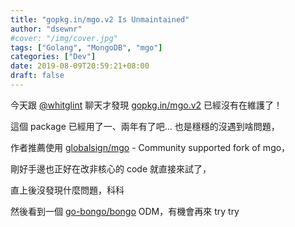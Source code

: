 ```yaml
---
title: "gopkg.in/mgo.v2 Is Unmaintained"
author: "dsewnr"
#cover: "/img/cover.jpg"
tags: ["Golang", "MongoDB", "mgo"]
categories: ["Dev"]
date: 2019-08-09T20:59:21+08:00
draft: false
---
```


今天跟 [@whitglint](https://github.com/whitglint) 聊天才發現 [gopkg.in/mgo.v2](https://gopkg.in/mgo.v2) 已經沒有在維護了！

<!--more-->

這個 package 已經用了一、兩年有了吧… 也是穩穩的沒遇到啥問題，

作者推薦使用 [globalsign/mgo](https://github.com/globalsign/mgo) - Community supported fork of mgo，

剛好手邊也正好在改非核心的 code 就直接來試了，

直上後沒發現什麼問題，科科

然後看到一個 [go-bongo/bongo](https://github.com/go-bongo/bongo) ODM，有機會再來 try try

